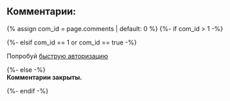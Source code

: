 <div>
<h2>Комментарии:</h2>
{% assign com_id = page.comments | default: 0 %}
{%- if com_id > 1 -%}
<script async src="https://telegram.org/js/telegram-widget.js?14" data-telegram-discussion="{{ site.chtg | default: "rf_art" }}/{{ com_id }}" data-comments-limit="5"></script>  

{%- elsif com_id == 1 or com_id == true -%}
<script async src="https://comments.app/js/widget.js?2" data-comments-app-website="zuRUPyyL" data-limit="5"></script>  
<div id="tgLoginBtn">Попробуй <a href="tg://resolve?domain=rf_art&post=806">быструю авторизацию</a></div>  

{%- else -%}  
<strong>Комментарии закрыты.</strong>

{%- endif -%}
</div>
